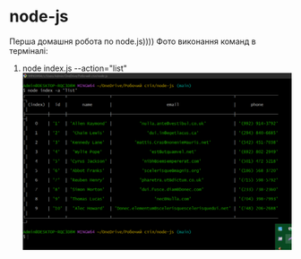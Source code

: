 # node-js

Перша домашня робота по node.js))))
Фото виконання команд в терміналі:
1. node index.js --action="list"
![Image alt](/Scrn/Screenshot_1.png)